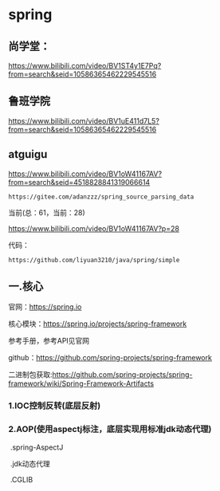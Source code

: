 # spring

## 尚学堂：

https://www.bilibili.com/video/BV1ST4y1E7Pq?from=search&seid=10586365462229545516

## 鲁班学院

https://www.bilibili.com/video/BV1uE411d7L5?from=search&seid=10586365462229545516

## atguigu

https://www.bilibili.com/video/BV1oW41167AV?from=search&seid=4518828841319066614

```
https://gitee.com/adanzzz/spring_source_parsing_data
```

当前(总：61，当前：28) 

https://www.bilibili.com/video/BV1oW41167AV?p=28

代码：

```
https://github.com/liyuan3210/java/spring/simple
```

## 一.核心

官网：https://spring.io

核心模块：https://spring.io/projects/spring-framework

参考手册，参考API见官网

github：https://github.com/spring-projects/spring-framework

二进制包获取:https://github.com/spring-projects/spring-framework/wiki/Spring-Framework-Artifacts

### 1.IOC控制反转(底层反射)

### 2.AOP(使用aspectj标注，底层实现用标准jdk动态代理)

​	.spring-AspectJ

​	.jdk动态代理

​	.CGLIB

